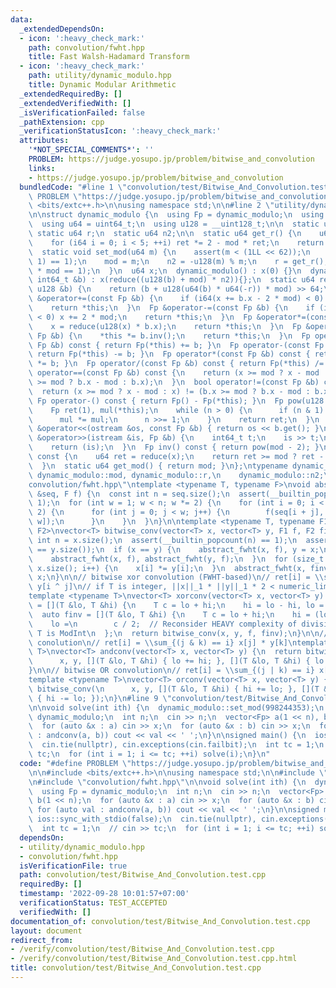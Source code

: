 ```yaml
---
data:
  _extendedDependsOn:
  - icon: ':heavy_check_mark:'
    path: convolution/fwht.hpp
    title: Fast Walsh-Hadamard Transform
  - icon: ':heavy_check_mark:'
    path: utility/dynamic_modulo.hpp
    title: Dynamic Modular Arithmetic
  _extendedRequiredBy: []
  _extendedVerifiedWith: []
  _isVerificationFailed: false
  _pathExtension: cpp
  _verificationStatusIcon: ':heavy_check_mark:'
  attributes:
    '*NOT_SPECIAL_COMMENTS*': ''
    PROBLEM: https://judge.yosupo.jp/problem/bitwise_and_convolution
    links:
    - https://judge.yosupo.jp/problem/bitwise_and_convolution
  bundledCode: "#line 1 \"convolution/test/Bitwise_And_Convolution.test.cpp\"\n#define\
    \ PROBLEM \"https://judge.yosupo.jp/problem/bitwise_and_convolution\"\n\n#include\
    \ <bits/extc++.h>\n\nusing namespace std;\n\n#line 2 \"utility/dynamic_modulo.hpp\"\
    \n\nstruct dynamic_modulo {\n  using Fp = dynamic_modulo;\n  using i64 = int64_t;\n\
    \  using u64 = uint64_t;\n  using u128 = __uint128_t;\n\n  static u64 mod;\n \
    \ static u64 r;\n  static u64 n2;\n\n  static u64 get_r() {\n    u64 ret = mod;\n\
    \    for (i64 i = 0; i < 5; ++i) ret *= 2 - mod * ret;\n    return ret;\n  }\n\
    \  static void set_mod(u64 m) {\n    assert(m < (1LL << 62));\n    assert((m &\
    \ 1) == 1);\n    mod = m;\n    n2 = -u128(m) % m;\n    r = get_r();\n    assert(r\
    \ * mod == 1);\n  }\n  u64 x;\n  dynamic_modulo() : x(0) {}\n  dynamic_modulo(const\
    \ int64_t &b) : x(reduce((u128(b) + mod) * n2)){};\n  static u64 reduce(const\
    \ u128 &b) {\n    return (b + u128(u64(b) * u64(-r)) * mod) >> 64;\n  }\n  Fp\
    \ &operator+=(const Fp &b) {\n    if (i64(x += b.x - 2 * mod) < 0) x += 2 * mod;\n\
    \    return *this;\n  }\n  Fp &operator-=(const Fp &b) {\n    if (i64(x -= b.x)\
    \ < 0) x += 2 * mod;\n    return *this;\n  }\n  Fp &operator*=(const Fp &b) {\n\
    \    x = reduce(u128(x) * b.x);\n    return *this;\n  }\n  Fp &operator/=(const\
    \ Fp &b) {\n    *this *= b.inv();\n    return *this;\n  }\n  Fp operator+(const\
    \ Fp &b) const { return Fp(*this) += b; }\n  Fp operator-(const Fp &b) const {\
    \ return Fp(*this) -= b; }\n  Fp operator*(const Fp &b) const { return Fp(*this)\
    \ *= b; }\n  Fp operator/(const Fp &b) const { return Fp(*this) /= b; }\n  bool\
    \ operator==(const Fp &b) const {\n    return (x >= mod ? x - mod : x) == (b.x\
    \ >= mod ? b.x - mod : b.x);\n  }\n  bool operator!=(const Fp &b) const {\n  \
    \  return (x >= mod ? x - mod : x) != (b.x >= mod ? b.x - mod : b.x);\n  }\n \
    \ Fp operator-() const { return Fp() - Fp(*this); }\n  Fp pow(u128 n) const {\n\
    \    Fp ret(1), mul(*this);\n    while (n > 0) {\n      if (n & 1) ret *= mul;\n\
    \      mul *= mul;\n      n >>= 1;\n    }\n    return ret;\n  }\n  friend ostream\
    \ &operator<<(ostream &os, const Fp &b) { return os << b.get(); }\n  friend istream\
    \ &operator>>(istream &is, Fp &b) {\n    int64_t t;\n    is >> t;\n    b = dynamic_modulo(t);\n\
    \    return (is);\n  }\n  Fp inv() const { return pow(mod - 2); }\n  u64 get()\
    \ const {\n    u64 ret = reduce(x);\n    return ret >= mod ? ret - mod : ret;\n\
    \  }\n  static u64 get_mod() { return mod; }\n};\ntypename dynamic_modulo::u64\
    \ dynamic_modulo::mod, dynamic_modulo::r,\n    dynamic_modulo::n2;\n#line 1 \"\
    convolution/fwht.hpp\"\ntemplate <typename T, typename F>\nvoid abstract_fwht(vector<T>\
    \ &seq, F f) {\n  const int n = seq.size();\n  assert(__builtin_popcount(n) ==\
    \ 1);\n  for (int w = 1; w < n; w *= 2) {\n    for (int i = 0; i < n; i += w *\
    \ 2) {\n      for (int j = 0; j < w; j++) {\n        f(seq[i + j], seq[i + j +\
    \ w]);\n      }\n    }\n  }\n}\n\ntemplate <typename T, typename F1, typename\
    \ F2>\nvector<T> bitwise_conv(vector<T> x, vector<T> y, F1 f, F2 finv) {\n  const\
    \ int n = x.size();\n  assert(__builtin_popcount(n) == 1);\n  assert(x.size()\
    \ == y.size());\n  if (x == y) {\n    abstract_fwht(x, f), y = x;\n  } else {\n\
    \    abstract_fwht(x, f), abstract_fwht(y, f);\n  }\n  for (size_t i = 0; i <\
    \ x.size(); i++) {\n    x[i] *= y[i];\n  }\n  abstract_fwht(x, finv);\n  return\
    \ x;\n}\n\n// bitwise xor convolution (FWHT-based)\n// ret[i] = \\sum_j x[j] *\
    \ y[i ^ j]\n// if T is integer, ||x||_1 * ||y||_1 * 2 < numeric_limits<T>::max()\n\
    template <typename T>\nvector<T> xorconv(vector<T> x, vector<T> y) {\n  auto f\
    \ = [](T &lo, T &hi) {\n    T c = lo + hi;\n    hi = lo - hi, lo = c;\n  };\n\
    \  auto finv = [](T &lo, T &hi) {\n    T c = lo + hi;\n    hi = (lo - hi) / 2,\n\
    \    lo =\n        c / 2;  // Reconsider HEAVY complexity of division by 2 when\
    \ T is ModInt\n  };\n  return bitwise_conv(x, y, f, finv);\n}\n\n// bitwise AND\
    \ conolution\n// ret[i] = \\sum_{(j & k) == i} x[j] * y[k]\ntemplate <typename\
    \ T>\nvector<T> andconv(vector<T> x, vector<T> y) {\n  return bitwise_conv(\n\
    \      x, y, [](T &lo, T &hi) { lo += hi; }, [](T &lo, T &hi) { lo -= hi; });\n\
    }\n\n// bitwise OR convolution\n// ret[i] = \\sum_{(j | k) == i} x[j] * y[k]\n\
    template <typename T>\nvector<T> orconv(vector<T> x, vector<T> y) {\n  return\
    \ bitwise_conv(\n      x, y, [](T &lo, T &hi) { hi += lo; }, [](T &lo, T &hi)\
    \ { hi -= lo; });\n}\n#line 9 \"convolution/test/Bitwise_And_Convolution.test.cpp\"\
    \n\nvoid solve(int ith) {\n  dynamic_modulo::set_mod(998244353);\n  using Fp =\
    \ dynamic_modulo;\n  int n;\n  cin >> n;\n  vector<Fp> a(1 << n), b(1 << n);\n\
    \  for (auto &x : a) cin >> x;\n  for (auto &x : b) cin >> x;\n  for (auto val\
    \ : andconv(a, b)) cout << val << ' ';\n}\n\nsigned main() {\n  ios::sync_with_stdio(false);\n\
    \  cin.tie(nullptr), cin.exceptions(cin.failbit);\n  int tc = 1;\n  // cin >>\
    \ tc;\n  for (int i = 1; i <= tc; ++i) solve(i);\n}\n"
  code: "#define PROBLEM \"https://judge.yosupo.jp/problem/bitwise_and_convolution\"\
    \n\n#include <bits/extc++.h>\n\nusing namespace std;\n\n#include \"utility/dynamic_modulo.hpp\"\
    \n#include \"convolution/fwht.hpp\"\n\nvoid solve(int ith) {\n  dynamic_modulo::set_mod(998244353);\n\
    \  using Fp = dynamic_modulo;\n  int n;\n  cin >> n;\n  vector<Fp> a(1 << n),\
    \ b(1 << n);\n  for (auto &x : a) cin >> x;\n  for (auto &x : b) cin >> x;\n \
    \ for (auto val : andconv(a, b)) cout << val << ' ';\n}\n\nsigned main() {\n \
    \ ios::sync_with_stdio(false);\n  cin.tie(nullptr), cin.exceptions(cin.failbit);\n\
    \  int tc = 1;\n  // cin >> tc;\n  for (int i = 1; i <= tc; ++i) solve(i);\n}"
  dependsOn:
  - utility/dynamic_modulo.hpp
  - convolution/fwht.hpp
  isVerificationFile: true
  path: convolution/test/Bitwise_And_Convolution.test.cpp
  requiredBy: []
  timestamp: '2022-09-28 10:01:57+07:00'
  verificationStatus: TEST_ACCEPTED
  verifiedWith: []
documentation_of: convolution/test/Bitwise_And_Convolution.test.cpp
layout: document
redirect_from:
- /verify/convolution/test/Bitwise_And_Convolution.test.cpp
- /verify/convolution/test/Bitwise_And_Convolution.test.cpp.html
title: convolution/test/Bitwise_And_Convolution.test.cpp
---
```

